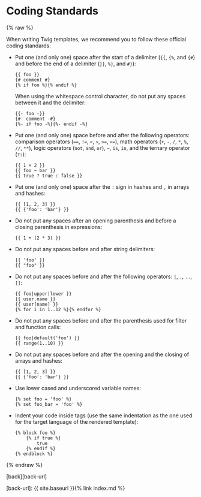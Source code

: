 Coding Standards
================

{% raw %}

When writing Twig templates, we recommend you to follow these official coding standards:

* Put one (and only one) space after the start of a delimiter (`{{`, `{%`, and `{#`) and before the end of a delimiter (`}}`, `%}`, and `#}`):

  ````twig
  {{ foo }}
  {# comment #}
  {% if foo %}{% endif %}
  ````

  When using the whitespace control character, do not put any spaces between it and the delimiter:

  ````twig
  {{- foo -}}
  {#- comment -#}
  {%- if foo -%}{%- endif -%}
  ````

* Put one (and only one) space before and after the following operators: comparison operators (`==`, `!=`, `<`, `>`, `>=`, `<=`), math operators (`+`, `-`, `/`, `*`, `%`, `//`, `**`), logic operators (`not`, `and`, `or`), `~`, `is`, `in`, and the ternary operator (`?:`):

  ````twig
  {{ 1 + 2 }}
  {{ foo ~ bar }}
  {{ true ? true : false }}
  ````

* Put one (and only one) space after the `:` sign in hashes and `,` in arrays and hashes:

  ````twig
  {{ [1, 2, 3] }}
  {{ {'foo': 'bar'} }}
  ````

* Do not put any spaces after an opening parenthesis and before a closing parenthesis in expressions:

  ````twig
  {{ 1 + (2 * 3) }}
  ````

* Do not put any spaces before and after string delimiters:

  ````twig
  {{ 'foo' }}
  {{ "foo" }}
  ````

* Do not put any spaces before and after the following operators: `|`, `.`, `..`, `[]`:

  ````twig
  {{ foo|upper|lower }}
  {{ user.name }}
  {{ user[name] }}
  {% for i in 1..12 %}{% endfor %}
  ````

* Do not put any spaces before and after the parenthesis used for filter and function calls:

  ````twig
  {{ foo|default('foo') }}
  {{ range(1..10) }}
  ````

* Do not put any spaces before and after the opening and the closing of arrays and hashes:

  ````twig
  {{ [1, 2, 3] }}
  {{ {'foo': 'bar'} }}
  ````

* Use lower cased and underscored variable names:

  ````twig
  {% set foo = 'foo' %}
  {% set foo_bar = 'foo' %}
  ````

* Indent your code inside tags (use the same indentation as the one used for the target language of the rendered template):

  ````twig
  {% block foo %}
      {% if true %}
          true
      {% endif %}
  {% endblock %}
  ````

{% endraw %}

[back][back-url]

[back-url]: {{ site.baseurl }}{% link index.md %}